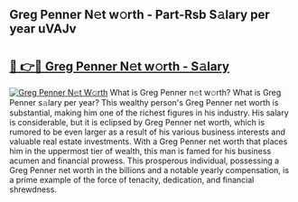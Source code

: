 ## Greg Penner N𝚎t w𝚘rth - Part-Rsb S𝚊lary per year uVAJv

# <h2><a href="http://gc3jpu6.nevu.top/?p=Greg+Penner">🔗 👉🔴 Greg Penner N𝚎t w𝚘rth - S𝚊lary</a></h2>

[![Greg Penner N𝚎t W𝚘rth](https://i.imgur.com/Oavwk0R.jpeg)](http://gc3jpu6.nevu.top/?p=Greg+Penner)
What is Greg Penner n𝚎t w𝚘rth? What is Greg Penner s𝚊lary per year?
This wealthy person's Greg Penner net worth is substantial, making him one of the richest figures in his industry. His salary is considerable, but it is eclipsed by Greg Penner net worth, which is rumored to be even larger as a result of his various business interests and valuable real estate investments. With a Greg Penner net worth that places him in the uppermost tier of wealth, this man is famed for his business acumen and financial prowess. This prosperous individual, possessing a Greg Penner net worth in the billions and a notable yearly compensation, is a prime example of the force of tenacity, dedication, and financial shrewdness.
